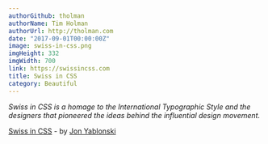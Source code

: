 ```yaml
---
authorGithub: tholman
authorName: Tim Holman
authorUrl: http://tholman.com
date: "2017-09-01T00:00:00Z"
image: swiss-in-css.png
imgHeight: 332
imgWidth: 700
link: https://swissincss.com
title: Swiss in CSS
category: Beautiful
---
```


_Swiss in CSS is a homage to the International Typographic Style and the designers that pioneered the ideas behind the influential design movement._

[Swiss in CSS](https://swissincss.com) - by [Jon Yablonski](https://jonyablonski.com/)

